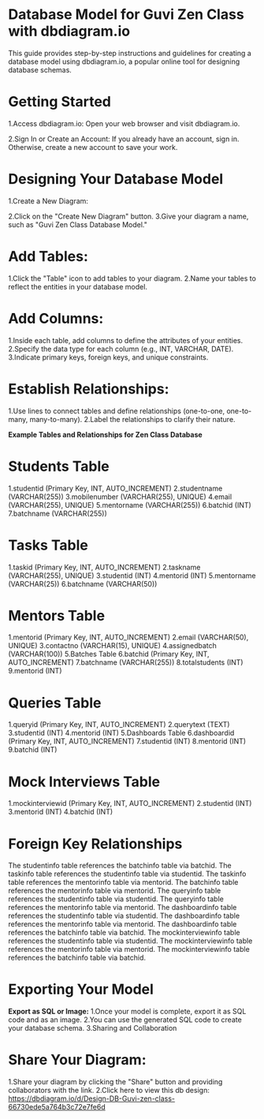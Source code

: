 # Database Model for Guvi Zen Class with dbdiagram.io
This guide provides step-by-step instructions and guidelines for creating a database model using dbdiagram.io, a popular online tool for designing database schemas.

# Getting Started
1.Access dbdiagram.io: Open your web browser and visit dbdiagram.io.

2.Sign In or Create an Account: If you already have an account, sign in. Otherwise, create a new account to save your work.

# Designing Your Database Model
1.Create a New Diagram:

2.Click on the "Create New Diagram" button.
3.Give your diagram a name, such as "Guvi Zen Class Database Model."
# Add Tables:

1.Click the "Table" icon to add tables to your diagram.
2.Name your tables to reflect the entities in your database model.
# Add Columns:

1.Inside each table, add columns to define the attributes of your entities.
2.Specify the data type for each column (e.g., INT, VARCHAR, DATE).
3.Indicate primary keys, foreign keys, and unique constraints.
# Establish Relationships:

1.Use lines to connect tables and define relationships (one-to-one, one-to-many, many-to-many).
2.Label the relationships to clarify their nature.

**Example Tables and Relationships for Zen Class Database**

# Students Table
1.studentid (Primary Key, INT, AUTO_INCREMENT)
2.studentname (VARCHAR(255))
3.mobilenumber (VARCHAR(255), UNIQUE)
4.email (VARCHAR(255), UNIQUE)
5.mentorname (VARCHAR(255))
6.batchid (INT)
7.batchname (VARCHAR(255))

# Tasks Table
1.taskid (Primary Key, INT, AUTO_INCREMENT)
2.taskname (VARCHAR(255), UNIQUE)
3.studentid (INT)
4.mentorid (INT)
5.mentorname (VARCHAR(25))
6.batchname (VARCHAR(50))

# Mentors Table
1.mentorid (Primary Key, INT, AUTO_INCREMENT)
2.email (VARCHAR(50), UNIQUE)
3.contactno (VARCHAR(15), UNIQUE)
4.assignedbatch (VARCHAR(100))
5.Batches Table
6.batchid (Primary Key, INT, AUTO_INCREMENT)
7.batchname (VARCHAR(255))
8.totalstudents (INT)
9.mentorid (INT)

# Queries Table
1.queryid (Primary Key, INT, AUTO_INCREMENT)
2.querytext (TEXT)
3.studentid (INT)
4.mentorid (INT)
5.Dashboards Table
6.dashboardid (Primary Key, INT, AUTO_INCREMENT)
7.studentid (INT)
8.mentorid (INT)
9.batchid (INT)

# Mock Interviews Table
1.mockinterviewid (Primary Key, INT, AUTO_INCREMENT)
2.studentid (INT)
3.mentorid (INT)
4.batchid (INT)

# Foreign Key Relationships
The studentinfo table references the batchinfo table via batchid.
The taskinfo table references the studentinfo table via studentid.
The taskinfo table references the mentorinfo table via mentorid.
The batchinfo table references the mentorinfo table via mentorid.
The queryinfo table references the studentinfo table via studentid.
The queryinfo table references the mentorinfo table via mentorid.
The dashboardinfo table references the studentinfo table via studentid.
The dashboardinfo table references the mentorinfo table via mentorid.
The dashboardinfo table references the batchinfo table via batchid.
The mockinterviewinfo table references the studentinfo table via studentid.
The mockinterviewinfo table references the mentorinfo table via mentorid.
The mockinterviewinfo table references the batchinfo table via batchid.

# Exporting Your Model
**Export as SQL or Image:**
1.Once your model is complete, export it as SQL code and as an image.
2.You can use the generated SQL code to create your database schema.
3.Sharing and Collaboration

# Share Your Diagram:
1.Share your diagram by clicking the "Share" button and providing collaborators with the link.
2.Click here to view this db design: https://dbdiagram.io/d/Design-DB-Guvi-zen-class-66730ede5a764b3c72e7fe6d
